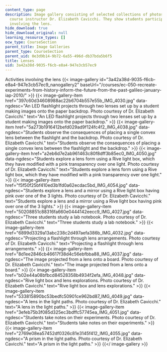 ```yaml
---
content_type: page
description: Image gallery consisting of selected collections of photos taken by the
  course instructor Dr. Elizabeth Cavicchi. They show students participating in activities
  involving the lens.
hide_download: true
hide_download_original: null
learning_resource_types: []
ocw_type: CourseSection
parent_title: Image Galleries
parent_type: CourseSection
parent_uid: 0e3d9b14-9b72-6a55-496d-db37bda5b6f5
title: Lenses
uid: 3a42a38d-9035-f6cb-e8a4-947e3cb57ec9
---
```


Activities involving the lens
{{< image-gallery id="3a42a38d-9035-f6cb-e8a4-947e3cb57ec9_nanogallery2" baseUrl="/courses/ec-050-recreate-experiments-from-history-inform-the-future-from-the-past-galileo-january-iap-2010/" >}}
{{< image-gallery-item href="397c60d34608988ac22b6704b557e55b_IMG_4030.jpg" data-ngdesc="An LED flashlight projects through two lenses set up by a student making images onto the paper backdrop. Photo courtesy of Dr. Elizabeth Cavicchi." text="An LED flashlight projects through two lenses set up by a student making images onto the paper backdrop." >}}
{{< image-gallery-item href="5a273b1916412befd029ad9f124fc4f2_IMG_4038.jpg" data-ngdesc="Students observe the consequences of placing a single convex lens between the flashlight and the backdrop. Photo courtesy of Dr. Elizabeth Cavicchi." text="Students observe the consequences of placing a single convex lens between the flashlight and the backdrop." >}}
{{< image-gallery-item href="a2eb6d7e2ab961463c80f8dff3b85ec0_IMG_4050.jpg" data-ngdesc="Students explore a lens form using a Rive light box, which they have modified with a pink transparency over one light. Photo courtesy of Dr. Elizabeth Cavicchi." text="Students explore a lens form using a Rive light box, which they have modified with a pink transparency over one light." >}}
{{< image-gallery-item href="f5f50f25bf410ed3b1fd0a62ecdac5bd_IMG_4054.jpg" data-ngdesc="Students explore a lens and a mirror using a Rive light box having pink over one of the 3 lights. Photo courtesy of Dr. Elizabeth Cavicchi." text="Students explore a lens and a mirror using a Rive light box having pink over one of the 3 lights." >}}
{{< image-gallery-item href="50208851c88316fa660e0444142eecc9_IMG_4027.jpg" data-ngdesc="Three students study a lab notebook. Photo courtesy of Dr. Elizabeth Cavicchi." text="Three students study a lab notebook." >}}
{{< image-gallery-item href="6899d3329a13abc238c2d497aefa386b_IMG_4032.jpg" data-ngdesc="Projecting a flashlight through lens arrangements. Photo courtesy of Dr. Elizabeth Cavicchi." text="Projecting a flashlight through lens arrangements." >}}
{{< image-gallery-item href="8d1ee2846cb46617f38d4c56ebfbba88_IMG_4037.jpg" data-ngdesc="The image projected from a lens onto a board. Photo courtesy of Dr. Elizabeth Cavicchi." text="The image projected from a lens onto a board." >}}
{{< image-gallery-item href="b02e44a08bfbcd84528358b4934f2efa_IMG_4048.jpg" data-ngdesc="Rive light box and lens explorations. Photo courtesy of Dr. Elizabeth Cavicchi." text="Rive light box and lens explorations." >}}
{{< image-gallery-item href="533815890bc53bedfc50901ce962bd87_IMG_4049.jpg" data-ngdesc="A lens in the light paths. Photo courtesy of Dr. Elizabeth Cavicchi." text="A lens in the light paths." >}}
{{< image-gallery-item href="3efeb75b3f085d325ec3bdffc57745ea_IMG_4051.jpg" data-ngdesc="Students take notes on their experiments. Photo courtesy of Dr. Elizabeth Cavicchi." text="Students take notes on their experiments." >}}
{{< image-gallery-item href="2769e08ea57452df0326c81e3145f412_IMG_4055.jpg" data-ngdesc="A prism in the light paths. Photo courtesy of Dr. Elizabeth Cavicchi." text="A prism in the light paths." >}}
{{</ image-gallery >}}